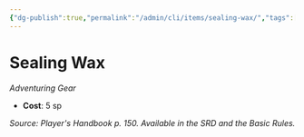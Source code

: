 ```yaml
---
{"dg-publish":true,"permalink":"/admin/cli/items/sealing-wax/","tags":["compendium/src/5e/phb","item/gear"],"updated":"2025-01-11T15:32:20.170+00:00"}
---
```


# Sealing Wax
*Adventuring Gear*  

- **Cost**: 5 sp

*Source: Player's Handbook p. 150. Available in the SRD and the Basic Rules.*